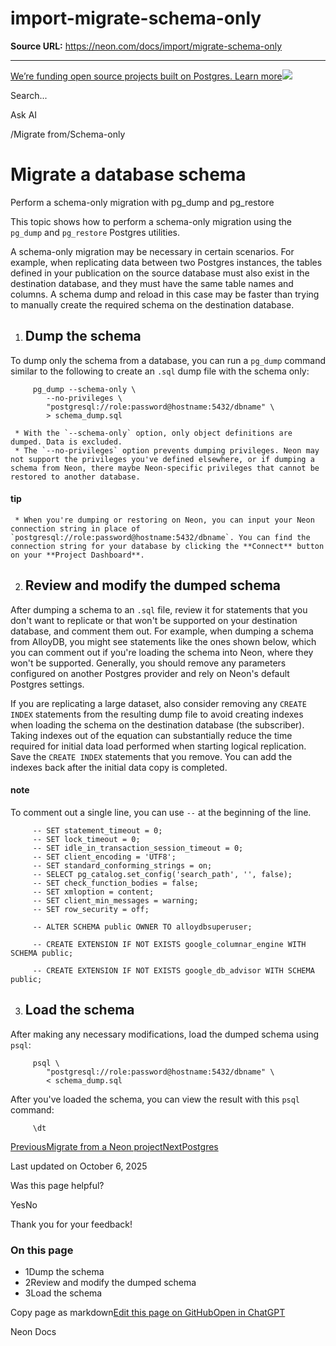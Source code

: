 # import-migrate-schema-only

**Source URL:** https://neon.com/docs/import/migrate-schema-only

---

[We’re funding open source projects built on Postgres. Learn more![](/_next/static/svgs/9ee958f8b2be7694e4ce9140c14df68e.svg)](https://neon.com/programs/open-source)

Search...

Ask AI

[](/docs)/Migrate from/Schema-only

# Migrate a database schema

Perform a schema-only migration with pg_dump and pg_restore

This topic shows how to perform a schema-only migration using the `pg_dump` and `pg_restore` Postgres utilities.

A schema-only migration may be necessary in certain scenarios. For example, when replicating data between two Postgres instances, the tables defined in your publication on the source database must also exist in the destination database, and they must have the same table names and columns. A schema dump and reload in this case may be faster than trying to manually create the required schema on the destination database.

  1. ## Dump the schema

To dump only the schema from a database, you can run a `pg_dump` command similar to the following to create an `.sql` dump file with the schema only:
         
         pg_dump --schema-only \
         	--no-privileges \
         	"postgresql://role:password@hostname:5432/dbname" \
         	> schema_dump.sql

     * With the `--schema-only` option, only object definitions are dumped. Data is excluded.
     * The `--no-privileges` option prevents dumping privileges. Neon may not support the privileges you've defined elsewhere, or if dumping a schema from Neon, there maybe Neon-specific privileges that cannot be restored to another database.

#### tip

     * When you're dumping or restoring on Neon, you can input your Neon connection string in place of `postgresql://role:password@hostname:5432/dbname`. You can find the connection string for your database by clicking the **Connect** button on your **Project Dashboard**.

  2. ## Review and modify the dumped schema

After dumping a schema to an `.sql` file, review it for statements that you don't want to replicate or that won't be supported on your destination database, and comment them out. For example, when dumping a schema from AlloyDB, you might see statements like the ones shown below, which you can comment out if you're loading the schema into Neon, where they won't be supported. Generally, you should remove any parameters configured on another Postgres provider and rely on Neon's default Postgres settings.

If you are replicating a large dataset, also consider removing any `CREATE INDEX` statements from the resulting dump file to avoid creating indexes when loading the schema on the destination database (the subscriber). Taking indexes out of the equation can substantially reduce the time required for initial data load performed when starting logical replication. Save the `CREATE INDEX` statements that you remove. You can add the indexes back after the initial data copy is completed.

#### note

To comment out a single line, you can use `--` at the beginning of the line.
         
         -- SET statement_timeout = 0;
         -- SET lock_timeout = 0;
         -- SET idle_in_transaction_session_timeout = 0;
         -- SET client_encoding = 'UTF8';
         -- SET standard_conforming_strings = on;
         -- SELECT pg_catalog.set_config('search_path', '', false);
         -- SET check_function_bodies = false;
         -- SET xmloption = content;
         -- SET client_min_messages = warning;
         -- SET row_security = off;
         
         -- ALTER SCHEMA public OWNER TO alloydbsuperuser;
         
         -- CREATE EXTENSION IF NOT EXISTS google_columnar_engine WITH SCHEMA public;
         
         -- CREATE EXTENSION IF NOT EXISTS google_db_advisor WITH SCHEMA public;

  3. ## Load the schema

After making any necessary modifications, load the dumped schema using `psql`:
         
         psql \
         	"postgresql://role:password@hostname:5432/dbname" \
         	< schema_dump.sql

After you've loaded the schema, you can view the result with this `psql` command:
         
         \dt




[PreviousMigrate from a Neon project](/docs/import/migrate-from-neon)[NextPostgres](/docs/guides/logical-replication-postgres-to-neon)

Last updated on October 6, 2025

Was this page helpful?

YesNo

Thank you for your feedback!

### On this page

  * 1Dump the schema
  * 2Review and modify the dumped schema
  * 3Load the schema



Copy page as markdown[Edit this page on GitHub](https://github.com/neondatabase/website/tree/main/content/docs/import/migrate-schema-only.md)[Open in ChatGPT](https://chatgpt.com/?hints=search&q=Read+https://raw.githubusercontent.com/neondatabase/website/refs/heads/main/content/docs/import/migrate-schema-only.md)

Neon Docs